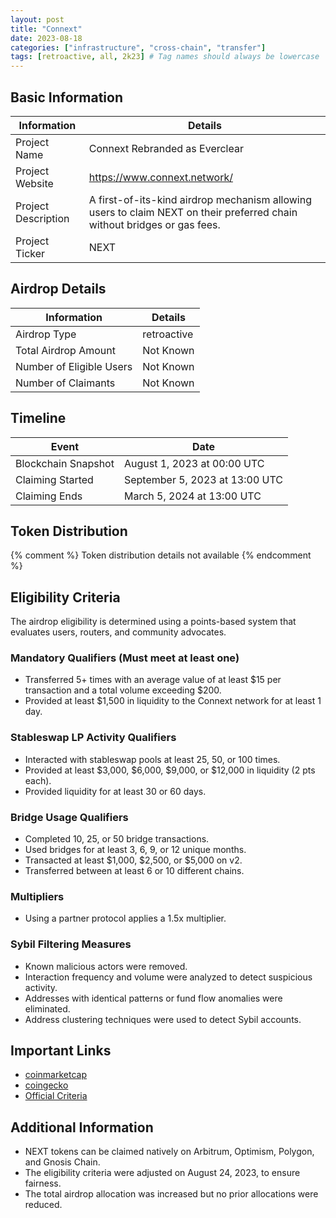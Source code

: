 ```yaml
---
layout: post
title: "Connext"
date: 2023-08-18
categories: ["infrastructure", "cross-chain", "transfer"]
tags: [retroactive, all, 2k23] # Tag names should always be lowercase
---
```


## Basic Information

| Information         | Details                                                                                                                  |
| ------------------- | ------------------------------------------------------------------------------------------------------------------------ |
| Project Name        | Connext Rebranded as Everclear                                                                                           |
| Project Website     | https://www.connext.network/                                                                                             |
| Project Description | A first-of-its-kind airdrop mechanism allowing users to claim NEXT on their preferred chain without bridges or gas fees. |
| Project Ticker      | NEXT                                                                                                                     |

## Airdrop Details

| Information              | Details     |
| ------------------------ | ----------- |
| Airdrop Type             | retroactive |
| Total Airdrop Amount     | Not Known   |
| Number of Eligible Users | Not Known   |
| Number of Claimants      | Not Known   |

## Timeline

| Event               | Date                           |
| ------------------- | ------------------------------ |
| Blockchain Snapshot | August 1, 2023 at 00:00 UTC    |
| Claiming Started    | September 5, 2023 at 13:00 UTC |
| Claiming Ends       | March 5, 2024 at 13:00 UTC     |

## Token Distribution

{% comment %}
Token distribution details not available
{% endcomment %}

## Eligibility Criteria

The airdrop eligibility is determined using a points-based system that evaluates users, routers, and community advocates.

### Mandatory Qualifiers (Must meet at least one)

- Transferred 5+ times with an average value of at least $15 per transaction and a total volume exceeding $200.
- Provided at least $1,500 in liquidity to the Connext network for at least 1 day.

### Stableswap LP Activity Qualifiers

- Interacted with stableswap pools at least 25, 50, or 100 times.
- Provided at least $3,000, $6,000, $9,000, or $12,000 in liquidity (2 pts each).
- Provided liquidity for at least 30 or 60 days.

### Bridge Usage Qualifiers

- Completed 10, 25, or 50 bridge transactions.
- Used bridges for at least 3, 6, 9, or 12 unique months.
- Transacted at least $1,000, $2,500, or $5,000 on v2.
- Transferred between at least 6 or 10 different chains.

### Multipliers

- Using a partner protocol applies a 1.5x multiplier.

### Sybil Filtering Measures

- Known malicious actors were removed.
- Interaction frequency and volume were analyzed to detect suspicious activity.
- Addresses with identical patterns or fund flow anomalies were eliminated.
- Address clustering techniques were used to detect Sybil accounts.

## Important Links

- [coinmarketcap](https://coinmarketcap.com/currencies/everclear)
- [coingecko](https://www.coingecko.com/en/coins/everclear)
- [Official Criteria](https://dao-docs.connext.network/next/airdrop-details)

## Additional Information

- NEXT tokens can be claimed natively on Arbitrum, Optimism, Polygon, and Gnosis Chain.
- The eligibility criteria were adjusted on August 24, 2023, to ensure fairness.
- The total airdrop allocation was increased but no prior allocations were reduced.
